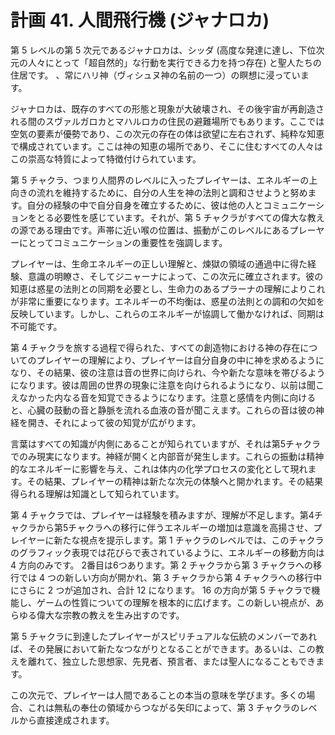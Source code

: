 # 計画 41. 人間飛行機 (ジャナロカ)

第 5 レベルの第 5 次元であるジャナロカは、シッダ (高度な発達に達し、下位次元の人々にとって「超自然的」な行動を実行できる力を持つ存在) と聖人たちの住居です。 、常にハリ神（ヴィシュヌ神の名前の一つ）の瞑想に浸っています。

ジャナロカは、既存のすべての形態と現象が大破壊され、その後宇宙が再創造される間のスヴァルガロカとマハルロカの住民の避難場所でもあります。ここでは空気の要素が優勢であり、この次元の存在の体は欲望に左右されず、純粋な知恵で構成されています。ここは神の知恵の場所であり、そこに住むすべての人々はこの崇高な特質によって特徴付けられています。

第 5 チャクラ、つまり人間界のレベルに入ったプレイヤーは、エネルギーの上向きの流れを維持するために、自分の人生を神の法則と調和させようと努めます。自分の経験の中で自分自身を確立するために、彼は他の人とコミュニケーションをとる必要性を感じています。それが、第 5 チャクラがすべての偉大な教えの源である理由です。声帯に近い喉の位置は、振動がこのレベルにあるプレーヤーにとってコミュニケーションの重要性を強調します。

プレイヤーは、生命エネルギーの正しい理解と、煉獄の領域の通過中に得た経験、意識の明瞭さ、そしてジニャーナによって、この次元に確立されます。彼の知恵は惑星の法則との同期を必要とし、生命力のあるプラーナの理解によりこれが非常に重要になります。エネルギーの不均衡は、惑星の法則との調和の欠如を反映しています。しかし、これらのエネルギーが協調して働かなければ、同期は不可能です。

第 4 チャクラを旅する過程で得られた、すべての創造物における神の存在についてのプレイヤーの理解により、プレイヤーは自分自身の中に神を求めるようになり、その結果、彼の注意は音の世界に向けられ、今や新たな意味を帯びるようになります。彼は周囲の世界の現象に注意を向けられるようになり、以前は聞こえなかった内なる音を知覚できるようになります。注意と感情を内側に向けると、心臓の鼓動の音と静脈を流れる血液の音が聞こえます。これらの音は彼の神経を開き、それによって彼の知覚が広がります。

言葉はすべての知識が内側にあることが知られていますが、それは第5チャクラでのみ現実になります。神経が開くと内部音が発生します。これらの振動は精神的なエネルギーに影響を与え、これは体内の化学プロセスの変化として現れます。その結果、プレイヤーの精神は新たな次元の体験へと開かれます。その結果得られる理解は知識として知られています。

第 4 チャクラでは、プレイヤーは経験を積みますが、理解が不足します。第4チャクラから第5チャクラへの移行に伴うエネルギーの増加は意識を高揚させ、プレイヤーに新たな視点を提示します。第 1 チャクラのレベルでは、このチャクラのグラフィック表現では花びらで表されているように、エネルギーの移動方向は 4 方向のみです。 2番目は6つあります。第 2 チャクラから第 3 チャクラへの移行では 4 つの新しい方向が開かれ、第 3 チャクラから第 4 チャクラへの移行中にさらに 2 つが追加され、合計 12 になります。 16 の方向が第 5 チャクラで機能し、ゲームの性質についての理解を根本的に広げます。この新しい視点が、あらゆる偉大な宗教の教えを生み出すのです。

第 5 チャクラに到達したプレイヤーがスピリチュアルな伝統のメンバーであれば、その発展において新たなつながりとなることができます。あるいは、この教えを離れて、独立した思想家、先見者、預言者、または聖人になることもできます。

この次元で、プレイヤーは人間であることの本当の意味を学びます。多くの場合、これは無私の奉仕の領域からつながる矢印によって、第 3 チャクラのレベルから直接達成されます。
